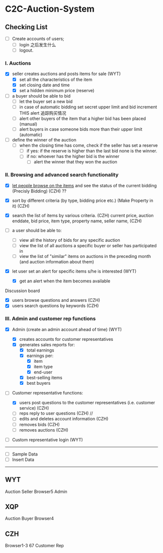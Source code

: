 # C2C-Auction-System

## Checking List
- [ ] Create accounts of users; 
    - [ ] login
    之后发生什么
    - [ ] logout.
    
### I. Auctions
- [x] seller creates auctions and posts items for sale (WYT)
    - [x] set all the characteristics of the item
    - [x] set closing date and time
    - [x] set a hidden minimum price (reserve)

- [ ] a buyer should be able to bid
    - [ ] let the buyer set a new bid
    - [ ] in case of automatic bidding set secret upper limit and bid increment
    THIS alert 追踪购买情况
    - [ ] alert other buyers of the item that a higher bid has been placed (manual)
    - [ ] alert buyers in case someone bids more than their upper limit (automatic)

- [ ] define the winner of the auction
    - [ ] when the closing time has come, check if the seller has set a reserve
        - [ ] if yes: if the reserve is higher than the last bid none is the winner.
        - [ ] if no: whoever has the higher bid is the winner
            - [ ] alert the winner that they won the auction

### II. Browsing and advanced search functionality
- [x] <u>let people browse on the items</u> and see the status of the current bidding (Precisly Bidding) (CZH) ??
- [x] sort by different criteria (by type, bidding price etc.) (Make Property in it) (CZH)
- [x] search the list of items by various criteria. (CZH)
    current price, auction enddate, bid price, item type, property name, seller name, (CZH)

- [ ] a user should be able to:
    - [ ] view all the history of bids for any specific auction
    - [ ] view the list of all auctions a specific buyer or seller has participated in
    - [ ] view the list of "similar" items on auctions in the preceding month (and auction information about them)
- [x] let user set an alert for specific items s/he is interested (WYT)
    - [x] get an alert when the item becomes available

Discussion board
- [x] users browse questions and answers (CZH)
- [x] users search questions by keywords (CZH)

### III. Admin and customer rep functions
- [x] Admin (create an admin account ahead of time) (WYT)
    - [x] creates accounts for customer representatives
    - [x] generates sales reports for:
        - [x] total earnings
        - [x] earnings per:
            - [x] item
            - [x] item type
            - [x] end-user
        - [x] best-selling items
        - [x] best buyers
- [ ] Customer representative functions:
    - [x] users post questions to the customer representatives (i.e. customer service) (CZH)
    - [ ] reps reply to user questions (CZH)
//
    - [ ] edits and deletes account information (CZH)
    - [ ] removes bids (CZH)
    - [ ] removes auctions (CZH)
- [ ] Custom representative login (WYT)


-----

- [ ] Sample Data
- [ ] Insert Data

-----
## WYT
Auction Seller 
Browser5
Admin

## XQP
Auction Buyer
Browser4

## CZH
Browser1-3 67
Customer Rep
